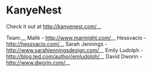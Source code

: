 # KanyeNest

Check it out at http://kanyenest.com/__

Team:__
Malik - http://www.marmight.com/__
Hessvacio - http://hessvacio.com/__
Sarah Jennings - http://www.sarahjenningsdesign.com/__
Emily Ludolph - http://blog.ted.com/author/emludolph/__
David Dworin - http://www.dworin.com/__

